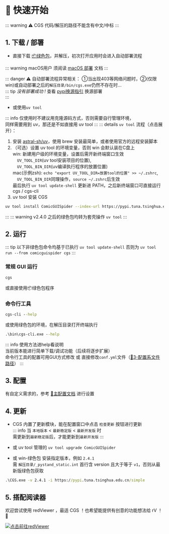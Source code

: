 # 🚀 快速开始

::: warning ⚠️ CGS 代码/解压的路径不能含有中文/中标
:::

## 1. 下载 / 部署

+ 直接下载 [📦绿色包](https://github.com/jasoneri/ComicGUISpider/releases/latest)，并解压，初次打开应用时会进入自动部署流程

::: warning macOS用户
须阅读 [macOS 部署](./mac-required-reading.md) 文档
:::

::: danger ⚠️ 自动部署流程异常相关：
①当出现403等网络问题时，②(仅限win)或自动部署之后的`解压目录/bin/cgs.exe`仍然不存在时...  
::: tip _没有部署成功 !_
查看 [pypi换源指引](/faq/#pypi%E6%8D%A2%E6%BA%90%E6%8C%87%E5%BC%95) 换源部署  
:::

+ 或使用`uv tool`  

::: info 仅使用时不建议用克隆源码方式，否则需要自行管理环境，  
同样需要用到 uv，那还是不如直接用 uv tool
:::
::: details `uv tool` 流程（点击展开）：  
1. 安装 [astral-sh/uv](https://github.com/astral-sh/uv)，使用 brew 安装最简单，或者使用官方的远程安装脚本  
2. （可选）设置 uv tool 的环境变量，否则 win 会默认装在C盘上  
    win: 新建用户级的环境变量，设置后需开新终端窗口生效  
    &emsp;`UV_TOOL_DIR`(uv tool安装项目的位置),  
    &emsp;`UV_TOOL_BIN_DIR`(uv编译执行程序的放置位置)  
    mac(示例zsh): `echo "export UV_TOOL_DIR=放置tool的位置" >> ~/.zshrc`,  
    &emsp;`UV_TOOL_BIN_DIR`同理操作，`source ~/.zshrc`后生效  
    最后执行 `uv tool update-shell` 更新进 PATH，之后新终端窗口可直接运行 cgs / cgs-cli
3. uv tool 安装 CGS  
``` bash
uv tool install ComicGUISpider --index-url https://pypi.tuna.tsinghua.edu.cn/simple
```
:::
::: warning v2.4.0 之后的绿色包均转为套壳操作 `uv tool`
:::

## 2. 运行

::: tip 以下非绿色包命令均基于已执行 `uv tool update-shell`
否则为 `uv tool run --from comicguispider cgs`
:::

### 常规 GUI 运行

```cmd
cgs
```

或直接使用📦绿色包程序

### 命令行工具

```cmd
cgs-cli --help
```
或使用绿色包的环境，在解压目录打开终端执行  
```cmd
.\bin\cgs-cli.exe --help
```

::: info 使用方法进help看说明  
当前版本能进行简单下载/调试功能（后续将逐步扩展）  
命令行工具的配置可用GUI方式修改 或 直接修改`conf.yml`文件（[📒3-配置系文件路径](/faq/extra.html#_3-%E9%85%8D%E7%BD%AE%E7%B3%BB%E6%96%87%E4%BB%B6%E8%B7%AF%E5%BE%84)）
:::

## 3. 配置

有自定义需求的，参考 [🔨主配置文档](../config/index.md) 进行设置

## 4. 更新

+ CGS 内置了更新模块，能在配置窗口中点击 `检查更新` 按钮进行更新  
::: info 当 `本地版本` < `最新稳定版` < `最新开发版` 时  
需更新到`最新稳定版`后，才能更新到`最新开发版`
:::

+ 或 uv tool 管理的 `uv tool upgrade ComicGUISpider`

+ 或 win-绿色包 安装指定版本，例如 `2.4.1`  
需 `解压目录/_pystand_static.int` 首行含 version 且大于等于 `v1`，否则从最新版绿色包获取

```cmd
.\CGS.exe -v 2.4.1 -i https://pypi.tuna.tsinghua.edu.cn/simple
```

## 5. 搭配阅读器

欢迎尝试使用 redViewer ，最适 CGS ！也希望能提供有创意的功能想法给 rV ！💑

[![点击前往redViewer](https://github-readme-stats.vercel.app/api/pin/?username=jasoneri&repo=redViewer&show_icons=true&bg_color=60,ef4057,cf4057,c44490&title_color=4df5b4&hide_border=true&icon_color=e9ede1&text_color=e9ede1)](https://github.com/jasoneri/redViewer)
